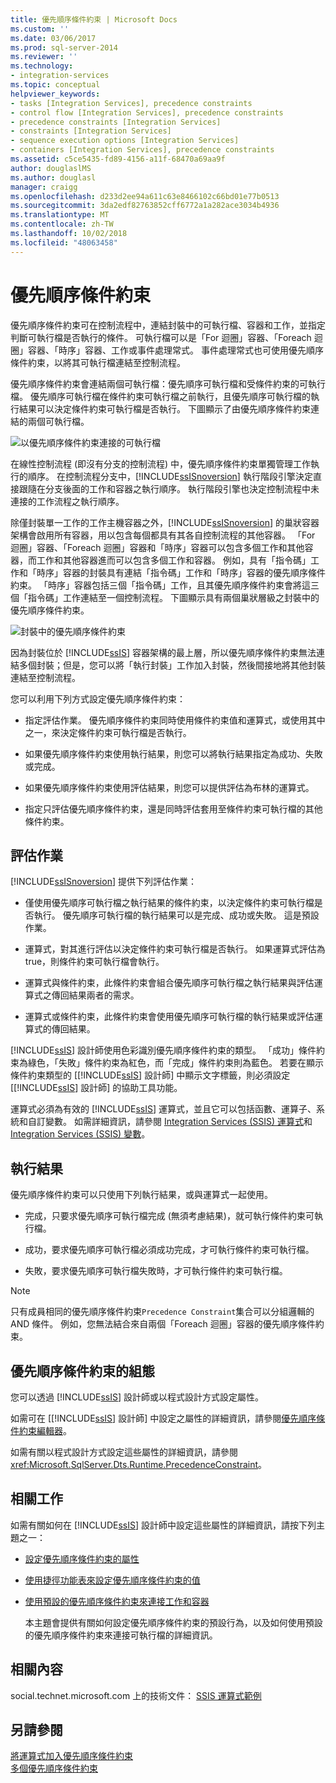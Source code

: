 ```yaml
---
title: 優先順序條件約束 | Microsoft Docs
ms.custom: ''
ms.date: 03/06/2017
ms.prod: sql-server-2014
ms.reviewer: ''
ms.technology:
- integration-services
ms.topic: conceptual
helpviewer_keywords:
- tasks [Integration Services], precedence constraints
- control flow [Integration Services], precedence constraints
- precedence constraints [Integration Services]
- constraints [Integration Services]
- sequence execution options [Integration Services]
- containers [Integration Services], precedence constraints
ms.assetid: c5ce5435-fd89-4156-a11f-68470a69aa9f
author: douglaslMS
ms.author: douglasl
manager: craigg
ms.openlocfilehash: d233d2ee94a611c63e8466102c66bd01e77b0513
ms.sourcegitcommit: 3da2edf82763852cff6772a1a282ace3034b4936
ms.translationtype: MT
ms.contentlocale: zh-TW
ms.lasthandoff: 10/02/2018
ms.locfileid: "48063458"
---
```

# <a name="precedence-constraints"></a>優先順序條件約束
  優先順序條件約束可在控制流程中，連結封裝中的可執行檔、容器和工作，並指定判斷可執行檔是否執行的條件。 可執行檔可以是「For 迴圈」容器、「Foreach 迴圈」容器、「時序」容器、工作或事件處理常式。 事件處理常式也可使用優先順序條件約束，以將其可執行檔連結至控制流程。  
  
 優先順序條件約束會連結兩個可執行檔：優先順序可執行檔和受條件約束的可執行檔。 優先順序可執行檔在條件約束可執行檔之前執行，且優先順序可執行檔的執行結果可以決定條件約束可執行檔是否執行。 下圖顯示了由優先順序條件約束連結的兩個可執行檔。  
  
 ![以優先順序條件約束連接的可執行檔](../media/ssis-pcsimple.gif "以優先順序條件約束連接的可執行檔")  
  
 在線性控制流程 (即沒有分支的控制流程) 中，優先順序條件約束單獨管理工作執行的順序。 在控制流程分支中，[!INCLUDE[ssISnoversion](../../../includes/ssisnoversion-md.md)] 執行階段引擎決定直接跟隨在分支後面的工作和容器之執行順序。 執行階段引擎也決定控制流程中未連接的工作流程之執行順序。  
  
 除僅封裝單一工作的工作主機容器之外，[!INCLUDE[ssISnoversion](../../../includes/ssisnoversion-md.md)] 的巢狀容器架構會啟用所有容器，用以包含每個都具有其各自控制流程的其他容器。 「For 迴圈」容器、「Foreach 迴圈」容器和「時序」容器可以包含多個工作和其他容器，而工作和其他容器進而可以包含多個工作和容器。 例如，具有「指令碼」工作和「時序」容器的封裝具有連結「指令碼」工作和「時序」容器的優先順序條件約束。 「時序」容器包括三個「指令碼」工作，且其優先順序條件約束會將這三個「指令碼」工作連結至一個控制流程。 下圖顯示具有兩個巢狀層級之封裝中的優先順序條件約束。  
  
 ![封裝中的優先順序條件約束](../media/mw-dts-12.gif "封裝中的優先順序條件約束")  
  
 因為封裝位於 [!INCLUDE[ssIS](../../../includes/ssis-md.md)] 容器架構的最上層，所以優先順序條件約束無法連結多個封裝；但是，您可以將「執行封裝」工作加入封裝，然後間接地將其他封裝連結至控制流程。  
  
 您可以利用下列方式設定優先順序條件約束：  
  
-   指定評估作業。 優先順序條件約束同時使用條件約束值和運算式，或使用其中之一，來決定條件約束可執行檔是否執行。  
  
-   如果優先順序條件約束使用執行結果，則您可以將執行結果指定為成功、失敗或完成。  
  
-   如果優先順序條件約束使用評估結果，則您可以提供評估為布林的運算式。  
  
-   指定只評估優先順序條件約束，還是同時評估套用至條件約束可執行檔的其他條件約束。  
  
## <a name="evaluation-operations"></a>評估作業  
 [!INCLUDE[ssISnoversion](../../../includes/ssisnoversion-md.md)] 提供下列評估作業：  
  
-   僅使用優先順序可執行檔之執行結果的條件約束，以決定條件約束可執行檔是否執行。 優先順序可執行檔的執行結果可以是完成、成功或失敗。 這是預設作業。  
  
-   運算式，對其進行評估以決定條件約束可執行檔是否執行。 如果運算式評估為 true，則條件約束可執行檔會執行。  
  
-   運算式與條件約束，此條件約束會組合優先順序可執行檔之執行結果與評估運算式之傳回結果兩者的需求。  
  
-   運算式或條件約束，此條件約束會使用優先順序可執行檔的執行結果或評估運算式的傳回結果。  
  
 [!INCLUDE[ssIS](../../../includes/ssis-md.md)] 設計師使用色彩識別優先順序條件約束的類型。 「成功」條件約束為綠色，「失敗」條件約束為紅色，而「完成」條件約束則為藍色。 若要在顯示條件約束類型的 [[!INCLUDE[ssIS](../../../includes/ssis-md.md)] 設計師] 中顯示文字標籤，則必須設定 [[!INCLUDE[ssIS](../../../includes/ssis-md.md)] 設計師] 的協助工具功能。  
  
 運算式必須為有效的 [!INCLUDE[ssIS](../../../includes/ssis-md.md)] 運算式，並且它可以包括函數、運算子、系統和自訂變數。 如需詳細資訊，請參閱 [Integration Services &#40;SSIS&#41; 運算式](../expressions/integration-services-ssis-expressions.md)和 [Integration Services &#40;SSIS&#41; 變數](../integration-services-ssis-variables.md)。  
  
## <a name="execution-results"></a>執行結果  
 優先順序條件約束可以只使用下列執行結果，或與運算式一起使用。  
  
-   完成，只要求優先順序可執行檔完成 (無須考慮結果)，就可執行條件約束可執行檔。  
  
-   成功，要求優先順序可執行檔必須成功完成，才可執行條件約束可執行檔。  
  
-   失敗，要求優先順序可執行檔失敗時，才可執行條件約束可執行檔。  
  
> [!NOTE]  
>  只有成員相同的優先順序條件約束`Precedence Constraint`集合可以分組邏輯的 AND 條件。 例如，您無法結合來自兩個「Foreach 迴圈」容器的優先順序條件約束。  
  
## <a name="configuration-of-the-precedence-constraint"></a>優先順序條件約束的組態  
 您可以透過 [!INCLUDE[ssIS](../../../includes/ssis-md.md)] 設計師或以程式設計方式設定屬性。  
  
 如需可在 [[!INCLUDE[ssIS](../../../includes/ssis-md.md)] 設計師] 中設定之屬性的詳細資訊，請參閱[優先順序條件約束編輯器](../precedence-constraint-editor.md)。  
  
 如需有關以程式設計方式設定這些屬性的詳細資訊，請參閱 <xref:Microsoft.SqlServer.Dts.Runtime.PrecedenceConstraint>。  
  
## <a name="related-tasks"></a>相關工作  
 如需有關如何在 [!INCLUDE[ssIS](../../../includes/ssis-md.md)] 設計師中設定這些屬性的詳細資訊，請按下列主題之一：  
  
-   [設定優先順序條件約束的屬性](../set-the-properties-of-a-precedence-constraint.md)  
  
-   [使用捷徑功能表來設定優先順序條件約束的值](../set-the-value-of-a-precedence-constraint-by-using-the-shortcut-menu.md)  
  
-   [使用預設的優先順序條件約束來連接工作和容器](../connect-tasks-and-containers-by-using-a-default-precedence-constraint.md)  
  
     本主題會提供有關如何設定優先順序條件約束的預設行為，以及如何使用預設的優先順序條件約束來連接可執行檔的詳細資訊。  
  
## <a name="related-content"></a>相關內容  
 social.technet.microsoft.com 上的技術文件： [SSIS 運算式範例](http://go.microsoft.com/fwlink/?LinkId=220761)  
  
## <a name="see-also"></a>另請參閱  
 [將運算式加入優先順序條件約束](../add-expressions-to-precedence-constraints.md)   
 [多個優先順序條件約束](../multiple-precedence-constraints.md)  
  
  
